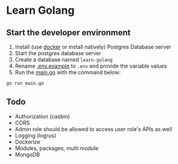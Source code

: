 # Learn Golang

## Start the developer environment

1. Install (use [docker](./compose.yaml) or install natively) Postgres Database server
2. Start the postgres database server
3. Create a database named `learn-golang`
4. Rename [.env.example](./.env.example) to `.env` and provide the variable values
5. Run the [main.go](./main.go) with the command below:
```sh
go run main.go
```

## Todo

* Authorization (casbin)
* CORS
* Admin role should be allowed to access user role's APIs as well
* Logging (logrus)
* Dockerize
* Modules, packages, multi module
* MongoDB
